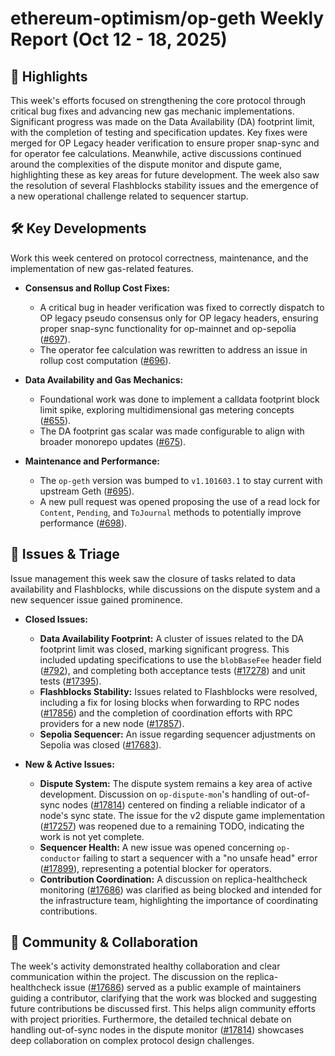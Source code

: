 # ethereum-optimism/op-geth Weekly Report (Oct 12 - 18, 2025)

## 🚀 Highlights
This week's efforts focused on strengthening the core protocol through critical bug fixes and advancing new gas mechanic implementations. Significant progress was made on the Data Availability (DA) footprint limit, with the completion of testing and specification updates. Key fixes were merged for OP Legacy header verification to ensure proper snap-sync and for operator fee calculations. Meanwhile, active discussions continued around the complexities of the dispute monitor and dispute game, highlighting these as key areas for future development. The week also saw the resolution of several Flashblocks stability issues and the emergence of a new operational challenge related to sequencer startup.

## 🛠️ Key Developments
Work this week centered on protocol correctness, maintenance, and the implementation of new gas-related features.

- **Consensus and Rollup Cost Fixes:**
  - A critical bug in header verification was fixed to correctly dispatch to OP legacy pseudo consensus only for OP legacy headers, ensuring proper snap-sync functionality for op-mainnet and op-sepolia ([#697](https://github.com/ethereum-optimism/op-geth/pull/697)).
  - The operator fee calculation was rewritten to address an issue in rollup cost computation ([#696](https://github.com/ethereum-optimism/op-geth/pull/696)).

- **Data Availability and Gas Mechanics:**
  - Foundational work was done to implement a calldata footprint block limit spike, exploring multidimensional gas metering concepts ([#655](https://github.com/ethereum-optimism/op-geth/pull/655)).
  - The DA footprint gas scalar was made configurable to align with broader monorepo updates ([#675](https://github.com/ethereum-optimism/op-geth/pull/675)).

- **Maintenance and Performance:**
  - The `op-geth` version was bumped to `v1.101603.1` to stay current with upstream Geth ([#695](https://github.com/ethereum-optimism/op-geth/pull/695)).
  - A new pull request was opened proposing the use of a read lock for `Content`, `Pending`, and `ToJournal` methods to potentially improve performance ([#698](https://github.com/ethereum-optimism/op-geth/pull/698)).

## 🐛 Issues & Triage
Issue management this week saw the closure of tasks related to data availability and Flashblocks, while discussions on the dispute system and a new sequencer issue gained prominence.

- **Closed Issues:**
  - **Data Availability Footprint:** A cluster of issues related to the DA footprint limit was closed, marking significant progress. This included updating specifications to use the `blobBaseFee` header field ([#792](https://github.com/ethereum-optimism/op-geth/issues/792)), and completing both acceptance tests ([#17278](https://github.com/ethereum-optimism/op-geth/issues/17278)) and unit tests ([#17395](https://github.com/ethereum-optimism/op-geth/issues/17395)).
  - **Flashblocks Stability:** Issues related to Flashblocks were resolved, including a fix for losing blocks when forwarding to RPC nodes ([#17856](https://github.com/ethereum-optimism/op-geth/issues/17856)) and the completion of coordination efforts with RPC providers for a new node ([#17857](https://github.com/ethereum-optimism/op-geth/issues/17857)).
  - **Sepolia Sequencer:** An issue regarding sequencer adjustments on Sepolia was closed ([#17683](https://github.com/ethereum-optimism/op-geth/issues/17683)).

- **New & Active Issues:**
  - **Dispute System:** The dispute system remains a key area of active development. Discussion on `op-dispute-mon`'s handling of out-of-sync nodes ([#17814](https://github.com/ethereum-optimism/op-geth/issues/17814)) centered on finding a reliable indicator of a node's sync state. The issue for the v2 dispute game implementation ([#17257](https://github.com/ethereum-optimism/op-geth/issues/17257)) was reopened due to a remaining TODO, indicating the work is not yet complete.
  - **Sequencer Health:** A new issue was opened concerning `op-conductor` failing to start a sequencer with a "no unsafe head" error ([#17899](https://github.com/ethereum-optimism/op-geth/issues/17899)), representing a potential blocker for operators.
  - **Contribution Coordination:** A discussion on replica-healthcheck monitoring ([#17686](https://github.com/ethereum-optimism/op-geth/issues/17686)) was clarified as being blocked and intended for the infrastructure team, highlighting the importance of coordinating contributions.

## 💬 Community & Collaboration
The week's activity demonstrated healthy collaboration and clear communication within the project. The discussion on the replica-healthcheck issue ([#17686](https://github.com/ethereum-optimism/op-geth/issues/17686)) served as a public example of maintainers guiding a contributor, clarifying that the work was blocked and suggesting future contributions be discussed first. This helps align community efforts with project priorities. Furthermore, the detailed technical debate on handling out-of-sync nodes in the dispute monitor ([#17814](https://github.com/ethereum-optimism/op-geth/issues/17814)) showcases deep collaboration on complex protocol design challenges.